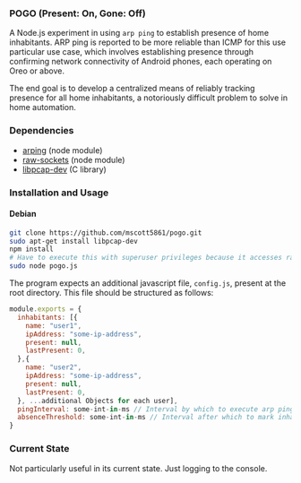 ### POGO (Present: On, Gone: Off)

A Node.js experiment in using `arp ping` to establish presence of home inhabitants. ARP ping is reported to be more reliable than ICMP for this use particular use case, which involves establishing presence through confirming network connectivity of Android phones, each operating on Oreo or above.

The end goal is to develop a centralized means of reliably tracking presence for all home inhabitants, a notoriously difficult problem to solve in home automation.

### Dependencies

* [arping](https://github.com/dresende/node-arping) (node module)
* [raw-sockets](https://github.com/nospaceships/node-raw-socket) (node module)
* [libpcap-dev](https://packages.debian.org/stretch/libpcap-dev) (C library)


### Installation and Usage

#### Debian

```bash
git clone https://github.com/mscott5861/pogo.git
sudo apt-get install libpcap-dev
npm install
# Have to execute this with superuser privileges because it accesses raw sockets
sudo node pogo.js
```

The program expects an additional javascript file, `config.js`, present at the root directory. This file should be structured as follows:

```javascript
module.exports = {
  inhabitants: [{
    name: "user1",
    ipAddress: "some-ip-address",
    present: null,
    lastPresent: 0,
  },{
    name: "user2",
    ipAddress: "some-ip-address",
    present: null,
    lastPresent: 0,
  }, ...additional Objects for each user],
  pingInterval: some-int-in-ms // Interval by which to execute arp ping,
  absenceThreshold: some-int-in-ms // Interval after which to mark inhabitant as gone
}
```
### Current State

Not particularly useful in its current state. Just logging to the console.
